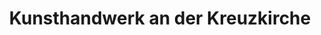 ---
title: "Kunsthandwerk an der Kreuzkirche"
url: /dresden/kunsthandwerk-an-der-kreuzkirche/
shop: Basteln
---